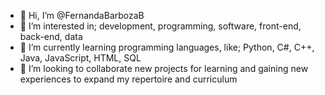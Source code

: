 - 👋 Hi, I’m @FernandaBarbozaB
- 👀 I’m interested in; development, programming, software, front-end, back-end, data
- 🌱 I’m currently learning programming languages, like; Python, C#, C++, Java, JavaScript, HTML, SQL
- 💞️ I’m looking to collaborate new projects for learning and gaining new experiences to expand my repertoire and curriculum

<!---
FernandaBarbozaB/FernandaBarbozaB is a ✨ special ✨ repository because its `README.md` (this file) appears on your GitHub profile.
You can click the Preview link to take a look at your changes.
--->
